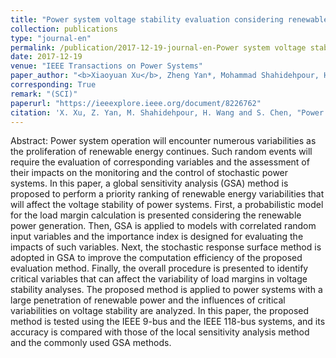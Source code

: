 ```yaml
---
title: "Power system voltage stability evaluation considering renewable energy with correlated variabilities"
collection: publications
type: "journal-en"
permalink: /publication/2017-12-19-journal-en-Power system voltage stability evaluation considering renewable energy with correlated variabilities
date: 2017-12-19
venue: "IEEE Transactions on Power Systems"
paper_author: "<b>Xiaoyuan Xu</b>, Zheng Yan*, Mohammad Shahidehpour, Han Wang, Sijie Chen"
corresponding: True
remark: "(SCI)"
paperurl: "https://ieeexplore.ieee.org/document/8226762"
citation: 'X. Xu, Z. Yan, M. Shahidehpour, H. Wang and S. Chen, "Power system voltage stability evaluation considering renewable energy with correlated variabilities," <i>IEEE Transactions on Power Systems</i>, vol. 33, no. 3, pp. 3236-3245, 2018.'
---
```


Abstract:
Power system operation will encounter numerous variabilities as the proliferation of renewable energy continues. Such random events will require the evaluation of corresponding variables and the assessment of their impacts on the monitoring and the control of stochastic power systems. In this paper, a global sensitivity analysis (GSA) method is proposed to perform a priority ranking of renewable energy variabilities that will affect the voltage stability of power systems. First, a probabilistic model for the load margin calculation is presented considering the renewable power generation. Then, GSA is applied to models with correlated random input variables and the importance index is designed for evaluating the impacts of such variables. Next, the stochastic response surface method is adopted in GSA to improve the computation efficiency of the proposed evaluation method. Finally, the overall procedure is presented to identify critical variables that can affect the variability of load margins in voltage stability analyses. The proposed method is applied to power systems with a large penetration of renewable power and the influences of critical variabilities on voltage stability are analyzed. In this paper, the proposed method is tested using the IEEE 9-bus and the IEEE 118-bus systems, and its accuracy is compared with those of the local sensitivity analysis method and the commonly used GSA methods.